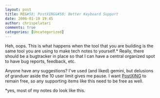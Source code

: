 ```yaml
---
layout: post
title: RE&#58; PostXING&#58; Better Keyboard Support
date: 2006-01-19 19:45
author: chrispelatari
comments: true
categories: [Uncategorized]
---
```


<p>Heh, oops. This is what happens when the tool that you are building is the
same tool you are using to make tech notes to yourself.* Really, there should be
a bugtracker in place so that I can have a central organized spot to have bug
reports, feedback, etc.</p>
<p>Anyone have any suggestions? I've used (and liked) gemini, but delusions of
granduer aside the 10 user limit gives me pause. I want <a href="http://postxing.net">PostXING</a> to remain free, so any supporting
items like this need to be free as well.</p>
<p>*yes, most of my notes do look like this.</p>
